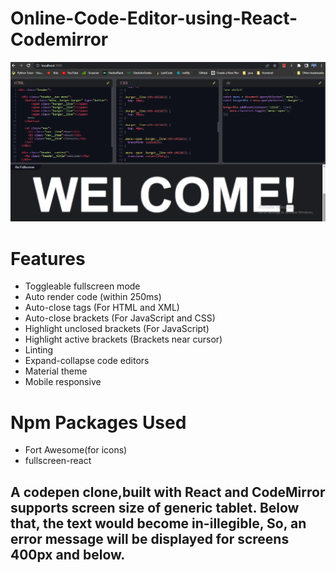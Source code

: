 # Online-Code-Editor-using-React-Codemirror #

<img src="./src/demo-image.png" alt="demo image" />

# Features

- Toggleable fullscreen mode
- Auto render code (within 250ms)
- Auto-close tags (For HTML and XML)
- Auto-close brackets (For JavaScript and CSS)
- Highlight unclosed brackets (For JavaScript)
- Highlight active brackets (Brackets near cursor)
- Linting
- Expand-collapse code editors
- Material theme
- Mobile responsive


# Npm Packages Used
- Fort Awesome(for icons)
- fullscreen-react

## A codepen clone,built with React and CodeMirror supports screen size of generic tablet. Below that, the text would become in-illegible, So, an error message will be displayed for screens 400px and below. 

